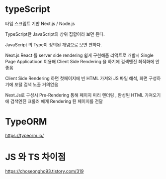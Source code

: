 # typeScript

타입 스크립트 기반 Next.js / Node.js

TypeScript란 JavaScript의 상위 집합이라 보면 된다.

JavaScript 의 Type이 정의된 개념으로 보면 편하다.

Next.js 
React 를 server side rendering 쉽게 구현해줌 리액트로 개발시 Single Page Applicatioon 이용해 Client Side Rendering 을 하기에 검색엔진 최적화에 안좋음

Client Side Rendering 하면 첫페이지에 빈 HTML 가져와 JS 파일 해석, 화면 구성하기에 포털 검색 노출 거의없음

Next.Js로 구성시 Pre-Rendering 통해 페이지 미리 렌더링 , 완성된 HTML 가져오기에 검색엔진 크롤러 에게 Rendering 된 페이지를 전달




# TypeORM
https://typeorm.io/

# JS 와 TS 차이점
https://choseongho93.tistory.com/319

